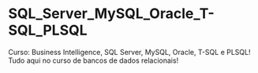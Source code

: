 # SQL_Server_MySQL_Oracle_T-SQL_PLSQL
 Curso: Business Intelligence, SQL Server, MySQL, Oracle, T-SQL e PLSQL! Tudo aqui no curso de bancos de dados relacionais!
